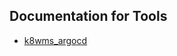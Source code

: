 
<a name="documentation-for-Tools"></a>
## Documentation for Tools

 - [k8wms_argocd](./tools/k8wms_argocd_schema_doc.md)
